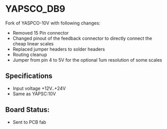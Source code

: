 # YAPSCO_DB9
Fork of YASPCO-10V with following changes:
- Removed 15 Pin connector
- Changed pinout of the feedback connector to directly connect the cheap linear scales
- Replaced jumper headers to solder headers
- Routing cleanup
- Jumper from pin 4 to 5V for the optional 1um resolution of some scales

## Specifications
* Input voltage +12V..+24V
* Same as YAPSC:10V

## Board Status:
- Sent to PCB fab